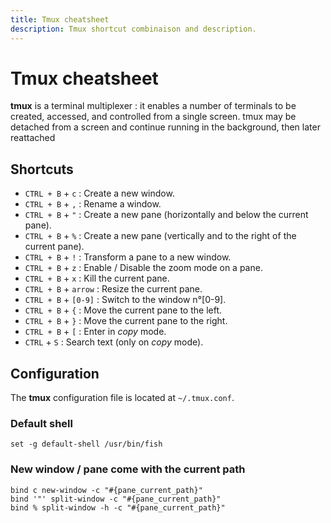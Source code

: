 ```yaml
---
title: Tmux cheatsheet
description: Tmux shortcut combinaison and description.
---
```


# Tmux cheatsheet

**tmux** is a terminal multiplexer : it enables a number of terminals to be created, accessed, and controlled from a single screen. tmux may be detached from a screen and continue running in the background, then later reattached

## Shortcuts

- `CTRL + B` + `c` : Create a new window.
- `CTRL + B` + `,` : Rename a window.
- `CTRL + B` + `"` : Create a new pane (horizontally and below the current pane).
- `CTRL + B` + `%` : Create a new pane (vertically and to the right of the current pane).
- `CTRL + B` + `!` : Transform a pane to a new window.
- `CTRL + B` + `z` : Enable / Disable the zoom mode on a pane.
- `CTRL + B` + `x` : Kill the current pane.
- `CTRL + B` + `arrow` : Resize the current pane.
- `CTRL + B` + `[0-9]` : Switch to the window n°[0-9].
- `CTRL + B` + `{` : Move the current pane to the left.
- `CTRL + B` + `}` : Move the current pane to the right.
- `CTRL + B` + `[` : Enter in *copy* mode.
- `CTRL` + `S` : Search text (only on *copy* mode).

## Configuration

The **tmux** configuration file is located at `~/.tmux.conf`.

### Default shell

```
set -g default-shell /usr/bin/fish
```

### New window / pane come with the current path

```
bind c new-window -c "#{pane_current_path}"
bind '"' split-window -c "#{pane_current_path}"
bind % split-window -h -c "#{pane_current_path}"
```